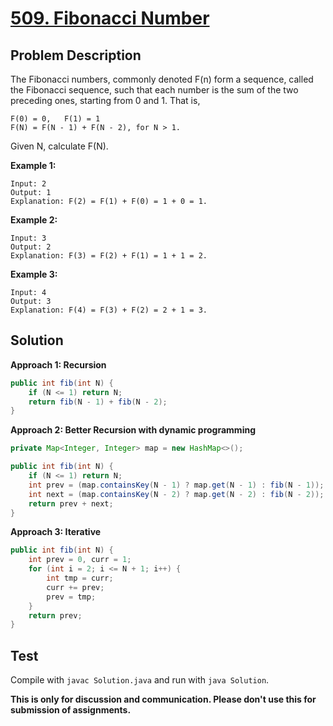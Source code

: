 # [509. Fibonacci Number][title]

## Problem Description

The Fibonacci numbers, commonly denoted F(n) form a sequence, called the Fibonacci sequence, such that each number is the sum of the two preceding ones, starting from 0 and 1. That is,

    F(0) = 0,   F(1) = 1
    F(N) = F(N - 1) + F(N - 2), for N > 1.

Given N, calculate F(N).

**Example 1:**

```
Input: 2
Output: 1
Explanation: F(2) = F(1) + F(0) = 1 + 0 = 1.
```

**Example 2:**

```
Input: 3
Output: 2
Explanation: F(3) = F(2) + F(1) = 1 + 1 = 2.
```

**Example 3:**

```
Input: 4
Output: 3
Explanation: F(4) = F(3) + F(2) = 2 + 1 = 3.
```

## Solution

**Approach 1: Recursion**

```java
public int fib(int N) {
    if (N <= 1) return N;
    return fib(N - 1) + fib(N - 2);
}
```

**Approach 2: Better Recursion with dynamic programming**

```java
private Map<Integer, Integer> map = new HashMap<>();

public int fib(int N) {
    if (N <= 1) return N;
    int prev = (map.containsKey(N - 1) ? map.get(N - 1) : fib(N - 1));
    int next = (map.containsKey(N - 2) ? map.get(N - 2) : fib(N - 2));
    return prev + next;
}
```

**Approach 3: Iterative**

```java
public int fib(int N) {
    int prev = 0, curr = 1;
    for (int i = 2; i <= N + 1; i++) {
        int tmp = curr;
        curr += prev;
        prev = tmp;
    }
    return prev;
}
```

## Test

Compile with `javac Solution.java` and run with `java Solution`.

**This is only for discussion and communication. Please don't use this for submission of assignments.**

[title]: https://leetcode.com/problems/fibonacci-number